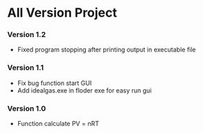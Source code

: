 # All Version Project

### Version 1.2

- Fixed program stopping after printing output in executable file

### Version 1.1

- Fix bug function start GUI
- Add idealgas.exe in floder exe for easy run gui

### Version 1.0

- Function calculate PV = nRT